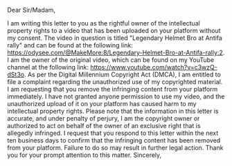 Dear Sir/Madam,

I am writing this letter to you as the rightful owner of the intellectual property rights to a video that has been uploaded on your platform without my consent. The video in question is titled "Legendary Helmet Bro at Antifa rally" and can be found at the following link: https://odysee.com/@MakeMore:8/Legendary-Helmet-Bro-at-Antifa-rally:2.
I am the owner of the original video, which can be found on my YouTube channel at the following link: https://www.youtube.com/watch?v=c3wzQ-dSt3o. As per the Digital Millennium Copyright Act (DMCA), I am entitled to file a complaint regarding the unauthorized use of my copyrighted material.
I am requesting that you remove the infringing content from your platform immediately. I have not granted anyone permission to use my video, and the unauthorized upload of it on your platform has caused harm to my intellectual property rights.
Please note that the information in this letter is accurate, and under penalty of perjury, I am the copyright owner or authorized to act on behalf of the owner of an exclusive right that is allegedly infringed.
I request that you respond to this letter within the next ten business days to confirm that the infringing content has been removed from your platform. Failure to do so may result in further legal action.
Thank you for your prompt attention to this matter.
Sincerely,

